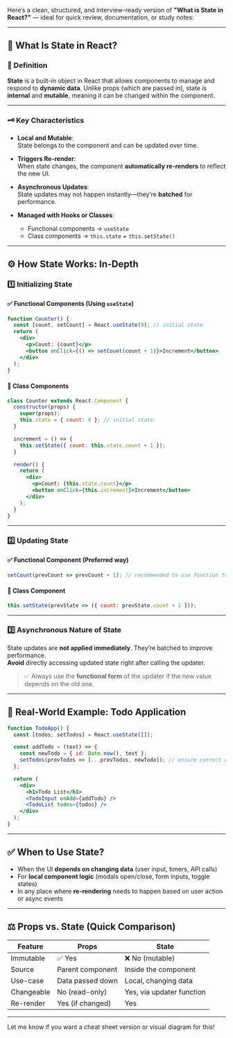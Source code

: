 Here’s a clean, structured, and interview-ready version of **"What is State in React?"** — ideal for quick review, documentation, or study notes:

---

## 🔁 What Is State in React?

### 🧠 Definition  
**State** is a built-in object in React that allows components to manage and respond to **dynamic data**. Unlike props (which are passed in), state is **internal** and **mutable**, meaning it can be changed within the component.

---

### 🗝️ Key Characteristics

- **Local and Mutable**:  
  State belongs to the component and can be updated over time.

- **Triggers Re-render**:  
  When state changes, the component **automatically re-renders** to reflect the new UI.

- **Asynchronous Updates**:  
  State updates may not happen instantly—they’re **batched** for performance.

- **Managed with Hooks or Classes**:  
  - Functional components → `useState`  
  - Class components → `this.state` + `this.setState()`

---

## ⚙️ How State Works: In-Depth

### 1️⃣ Initializing State

#### ✅ Functional Components (Using `useState`)
```jsx
function Counter() {
  const [count, setCount] = React.useState(0); // initial state
  return (
    <div>
      <p>Count: {count}</p>
      <button onClick={() => setCount(count + 1)}>Increment</button>
    </div>
  );
}
```

#### 🧱 Class Components
```jsx
class Counter extends React.Component {
  constructor(props) {
    super(props);
    this.state = { count: 0 }; // initial state
  }

  increment = () => {
    this.setState({ count: this.state.count + 1 });
  }

  render() {
    return (
      <div>
        <p>Count: {this.state.count}</p>
        <button onClick={this.increment}>Increment</button>
      </div>
    );
  }
}
```

---

### 2️⃣ Updating State

#### ✅ Functional Component (Preferred way)
```jsx
setCount(prevCount => prevCount + 1); // recommended to use function form
```

#### 🧱 Class Component
```jsx
this.setState(prevState => ({ count: prevState.count + 1 }));
```

---

### 3️⃣ Asynchronous Nature of State

State updates are **not applied immediately**. They’re batched to improve performance.  
**Avoid** directly accessing updated state right after calling the updater.

> ✅ Always use the **functional form** of the updater if the new value depends on the old one.

---

## 📱 Real-World Example: Todo Application

```jsx
function TodoApp() {
  const [todos, setTodos] = React.useState([]);

  const addTodo = (text) => {
    const newTodo = { id: Date.now(), text };
    setTodos(prevTodos => [...prevTodos, newTodo]); // ensure correct update
  };

  return (
    <div>
      <h1>Todo List</h1>
      <TodoInput onAdd={addTodo} />
      <TodoList todos={todos} />
    </div>
  );
}
```

---

## ✅ When to Use State?

- When the UI **depends on changing data** (user input, timers, API calls)
- For **local component logic** (modals open/close, form inputs, toggle states)
- In any place where **re-rendering** needs to happen based on user action or async events

---

## ⚖️ Props vs. State (Quick Comparison)

| Feature     | Props               | State                    |
|-------------|---------------------|---------------------------|
| Immutable   | ✅ Yes              | ❌ No (mutable)           |
| Source      | Parent component     | Inside the component     |
| Use-case    | Data passed down     | Local, changing data      |
| Changeable  | No (read-only)       | Yes, via updater function |
| Re-render   | Yes (if changed)     | Yes                      |

---

Let me know if you want a cheat sheet version or visual diagram for this!